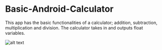 # Basic-Android-Calculator
This app has the basic functionalities of a calculator; addition, subtraction, multiplication and division. 
The calculator takes in and outputs float variables.

![alt text](https://i.imgur.com/XGn8x3f.jpg)

